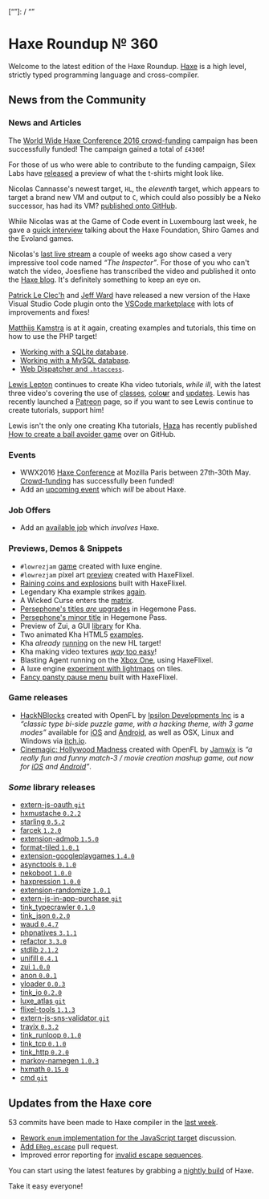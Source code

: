 [_template]: ../templates/roundup.html
[date]: / "2016-04-15 09:05:00"
[modified]: / "2016-04-17 10:55:00"
[published]: / "2016-04-17 12:30:00"
[“”]: / “”

# Haxe Roundup № 360

Welcome to the latest edition of the Haxe Roundup. [Haxe](http://haxe.org/?utm_source=haxe.io) is a high level, strictly typed programming language and cross-compiler.

## News from the Community

### News and Articles

The [World Wide Haxe Conference 2016 crowd-funding](https://en.ulule.com/wwx2016/) campaign has been successfully funded! The campaign gained a total of `£4300`!

For those of us who were able to contribute to the funding campaign, Silex Labs have [released](https://twitter.com/silexlabs/status/718494262254551041) a preview of what the t-shirts might look like.

Nicolas Cannasse's newest target, `HL`, the _eleventh_ target, which appears to target a brand new VM and output to `C`, which could also possibly be a Neko successor, has had its VM? [published onto GitHub](https://github.com/HaxeFoundation/hl).

While Nicolas was at the Game of Code event in Luxembourg last week, he gave a [quick interview](https://www.youtube.com/watch?v=GAgcpUde17A) talking about the Haxe Foundation, Shiro Games and the Evoland games.

Nicolas's [last live stream](https://www.youtube.com/watch?v=K8g-1dkBrxk) a couple of weeks ago show cased a very impressive
tool code named _“The Inspector”_. For those of you who can't watch the video, Joesfiene has transcribed the video and published it onto the [Haxe blog](http://haxe.org/blog/nicolas-about-haxe-5). It's definitely something to keep an eye on.

[Patrick Le Clec'h](https://twitter.com/pleclech) and [Jeff Ward](https://twitter.com/Jeff__Ward) have released a new version of the Haxe Visual Studio Code plugin onto the [VSCode marketplace](https://marketplace.visualstudio.com/items?itemName=haxedevs.haxe) with lots of improvements and fixes!

[Matthijs Kamstra](https://twitter.com/MatthijsKamstra) is at it again, creating examples and tutorials, this time on how to use the PHP target!
- [Working with a SQLite database](https://matthijskamstra.github.io/haxephp/10sqlite/example.html).
- [Working with a MySQL database](https://matthijskamstra.github.io/haxephp/11mysql/example.html).
- [Web Dispatcher and `.htaccess`](https://matthijskamstra.github.io/haxephp/04webapi/example.html).

[Lewis Lepton](https://twitter.com/lewislepton) continues to create Kha video tutorials, _while ill_, with the latest three video's covering the use of [classes](https://www.youtube.com/watch?v=10rPGzjiYGY), [colo**u**r](https://www.youtube.com/watch?v=RIRXzP1iNEw) and [updates](https://www.youtube.com/watch?v=de-LI_Uyqqo). Lewis has recently
launched a [Patreon](https://www.patreon.com/lewislepton?ty=h) page, so if you want to see Lewis continue to create tutorials, support him!

Lewis isn't the only one creating Kha tutorials, [Haza](https://twitter.com/haza418) has recently published [How to create a ball avoider game](https://github.com/hazagames/kha-tuts/tree/master/en/making-a-ball-avoider-game) over on GitHub.

### Events

- WWX2016 [Haxe Conference](http://wwx.silexlabs.org/2016/) at Mozilla Paris between 27th-30th May. [Crowd-funding](https://en.ulule.com/wwx2016/) has successfully been funded!
- Add an [upcoming event](https://github.com/skial/haxe.io/labels/events) which _will_ be about Haxe.

### Job Offers

- Add an [available job](https://github.com/skial/haxe.io/labels/jobs) which _involves_ Haxe.

### Previews, Demos & Snippets

- `#lowrezjam` [game](https://twitter.com/jtruher/status/718233057082359809) created with luxe engine.
- `#lowrezjam` pixel art [preview](https://twitter.com/BuzzJeux/status/719877054938877952) created with HaxeFlixel.
- [Raining coins and explosions](https://twitter.com/DleanJeans/status/716633610653016064) built with HaxeFlixel.
- Legendary Kha example strikes [again](https://twitter.com/luboslenco/status/718798221632532480).
- A Wicked Curse enters the [matrix](https://twitter.com/ericmbernier/status/718882967699996673).
- [Persephone's titles _are_ upgrades](https://twitter.com/ingenoire/status/719133076320841728) in Hegemone Pass.
- [Persephone's minor title](https://twitter.com/ingenoire/status/719302144000712707) in Hegemone Pass.
- Preview of Zui, a GUI [library](https://twitter.com/luboslenco/status/719259603171717121) for Kha.
- Two animated Kha HTML5 [examples](https://twitter.com/JoaquinBelloD/status/719293119641100289).
- Kha _already_ [running](https://twitter.com/robdangerous/status/719308046531502080) on the new HL target!
- Kha making video textures [_way_ too easy](https://twitter.com/luboslenco/status/719575635644051457)!
- Blasting Agent running on the [Xbox One](https://twitter.com/ratalaika/status/719554048177799168), using HaxeFlixel.
- A luxe engine [experiment with lightmaps](https://twitter.com/espenb/status/720715228615454721) on tiles.
- [Fancy pansty pause menu](https://twitter.com/carpetwurm/status/721103423123419136) built with HaxeFlixel.

### Game releases

- [HackNBlocks](http://ipsilondev.com/hacknblocks/) created with OpenFL by [Ipsilon Developments Inc](http://ipsilondev.com/) is a _“classic type bi-side puzzle game, with a hacking theme, with 3 game modes”_ available for [iOS](https://itunes.apple.com/us/app/hacknblocks/id1098982938?mt=8) and [Android](https://play.google.com/store/apps/details?id=com.ipsilondev.hacknblocks), as well as OSX, Linux and Windows via [itch.io](https://ipsilondev.itch.io/hacknblocks).
- [Cinemagic: Hollywood Madness](http://cinemagicgame.com/) created with OpenFL by [Jamwix](http://www.jamwix.com/) is _“a really fun and funny match-3 / movie creation mashup game, out now for [iOS](https://itunes.apple.com/app/id901677841) and [Android](https://play.google.com/store/apps/details?id=com.jamwix.cinemagic)”_.

### *Some* library releases

- [extern-js-oauth `git`](https://twitter.com/ExternKit/status/718359274695561216)
- [hxmustache `0.2.2`](http://lib.haxe.org/p/hxmustache)
- [starling `0.5.2`](http://lib.haxe.org/p/starling)
- [farcek `1.2.0`](http://lib.haxe.org/p/farcek)
- [extension-admob `1.5.0`](http://lib.haxe.org/p/extension-admob)
- [format-tiled `1.0.1`](http://lib.haxe.org/p/format-tiled)
- [extension-googleplaygames `1.4.0`](http://lib.haxe.org/p/extension-googleplaygames)
- [asynctools `0.1.0`](http://lib.haxe.org/p/asynctools)
- [nekoboot `1.0.0`](http://lib.haxe.org/p/nekoboot)
- [haxpression `1.0.0`](http://lib.haxe.org/p/haxpression)
- [extension-randomize `1.0.1`](http://lib.haxe.org/p/extension-randomize)
- [extern-js-in-app-purchase `git`](https://github.com/ExternKit/extern-js-in-app-purchase)
- [tink_typecrawler `0.1.0`](http://lib.haxe.org/p/tink_typecrawler)
- [tink_json `0.2.0`](http://lib.haxe.org/p/tink_json)
- [waud `0.4.7`](http://lib.haxe.org/p/waud)
- [phpnatives `3.1.1`](http://lib.haxe.org/p/phpnatives)
- [refactor `3.3.0`](http://lib.haxe.org/p/refactor)
- [stdlib `2.1.2`](http://lib.haxe.org/p/stdlib)
- [unifill `0.4.1`](http://lib.haxe.org/p/unifill)
- [zui `1.0.0`](http://lib.haxe.org/p/zui)
- [anon `0.0.1`](http://lib.haxe.org/p/anon)
- [yloader `0.0.3`](http://lib.haxe.org/p/yloader)
- [tink_io `0.2.0`](http://lib.haxe.org/p/tink_io)
- [luxe_atlas `git`](https://twitter.com/undefinist/status/720629778890371074)
- [flixel-tools `1.1.3`](http://lib.haxe.org/p/flixel-tools)
- [extern-js-sns-validator `git`](https://twitter.com/ExternKit/status/720633702913597441)
- [travix `0.3.2`](http://lib.haxe.org/p/travix)
- [tink_runloop `0.1.0`](http://lib.haxe.org/p/tink_runloop)
- [tink_tcp `0.1.0`](http://lib.haxe.org/p/tink_tcp)
- [tink_http `0.2.0`](http://lib.haxe.org/p/tink_http)
- [markov-namegen `1.0.3`](http://lib.haxe.org/p/markov-namegen)
- [hxmath `0.15.0`](http://lib.haxe.org/p/hxmath)
- [cmd `git`](https://github.com/skial/cmd/)

## Updates from the Haxe core

53 commits have been made to Haxe compiler in the [last week].

- [Rework `enum` implementation for the JavaScript target](https://github.com/HaxeFoundation/haxe/issues/5109) discussion.
- [Add `EReg.escape`](https://github.com/HaxeFoundation/haxe/pull/5098) pull request.
- Improved error reporting for [invalid escape sequences](https://github.com/HaxeFoundation/haxe/commit/fde68ed4e25699decacdb57de8558a3e8235fc6e).

You can start using the latest features by grabbing a [nightly build] of Haxe.

Take it easy everyone!

[last week]: https://github.com/issues?utf8=%E2%9C%93&q=closed%3A2016-04-08..2016-04-16+org%3Ahaxefoundation+is%3Aclosed+
[issues]: https://github.com/issues?utf8=%E2%9C%93&q=language%3Ahaxe+language%3Ac%2B%2B+language%3Ac+org%3Ahaxefoundation+org%3Aopenfl+org%3Asnowkit+org%3AKTXSoftware+org%3Ahaxeflixel+org%3Ahaxepunk+org%3Anmehost+org%3Ahaxeui+org%3Ahaxetink+org%3Anative-toolkit+org%3AStencyl+repo%3Ahaxe-js-kit+user%3Aunderscorediscovery+is%3Aclosed+closed%3A2016-04-08..2016-04-16+
[nightly build]: http://build.haxe.org
